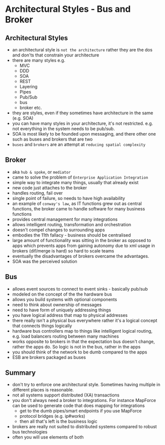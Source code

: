 # Architectural Styles - Bus and Broker

## Architectural Styles

- an architectural style is `not the architecture` rather they are the dos and don'ts that constrain your architecture
- there are many styles e.g.
  - MVC
  - DDD
  - SOA
  - REST
  - Layering
  - Pipes
  - Pub/Sub
  - bus
  - broker
  etc.
- they are styles, even if they sometimes have architecture in the same (e.g. SOA)
- you can have many styles in your architecture, it's not restricted. e.g. not everything in the system needs to be pub/sub.
- SOA is most likely to be founded upon messaging, and there other one such as buses and brokers that are two
- `buses` and `brokers` are an attempt at `reducing spatial complexity`

## Broker

- aka `hub & spoke`, or `mediator`
- came to solve the problem of `Enterprise Application Integration`
- simple way to integrate many things, usually that already exist
- new code just attaches to the broker
- handles routing, fail over
- single point of failure, so needs to have high availability 
- an example of `conway's law`, as IT functions grew out as central functions, the broker came to handle software for many business functions
- provides central management for many integrations
- allows intelligent routing, transformation and orchestration  
- doesn't compel changes to surrounding apps
- embodies the 11th fallacy - business should be centralised
- large amount of functionality was sitting in the broker as opposed to apps which prevents apps from gaining autonomy due to xml usage in brokers (dif/merge is hard) so hard to scale teams
- eventually the disadvantages of brokers overcame the advantages. 
- SOA was the perceived solution

## Bus

- allows event sources to connect to event sinks - basically pub/sub
- modeled on the concept of the the hardware bus
- allows you build systems with optional components
- need to think about ownership of messages
- need to have form of uniquely addressing things
- you have logical address that map to physical addresses
- there really isn't a physical bus everywhere rather it's a logical concept that connects things logically
- hardware bus controllers map to things like intelligent logical routing, e.g. load balancers routing between many machines
- works opposite to brokers in that the expectation bus doesn't change, rather the apps do. So logic is not in the bus, rather in the apps
- you should think of the network to be dumb compared to the apps
- ESB are brokers packaged as buses

## Summary

- don't try to enforce one architectural style. Sometimes having multiple in different places is reasonable.
- not all systems support distributed (XA) transactions
- you don't always need a broker to integrations. For instance MapForce can be used to generate code that does mapping for integrations
  - get to the dumb pipes/smart endpoints if you use MapForce 
  - protocol bridges (e.g. ip#works)
  - then all that's left is the business logic
- brokers are really not suited to distributed systems compared to robust bus technologies
- often you will use elements of both

